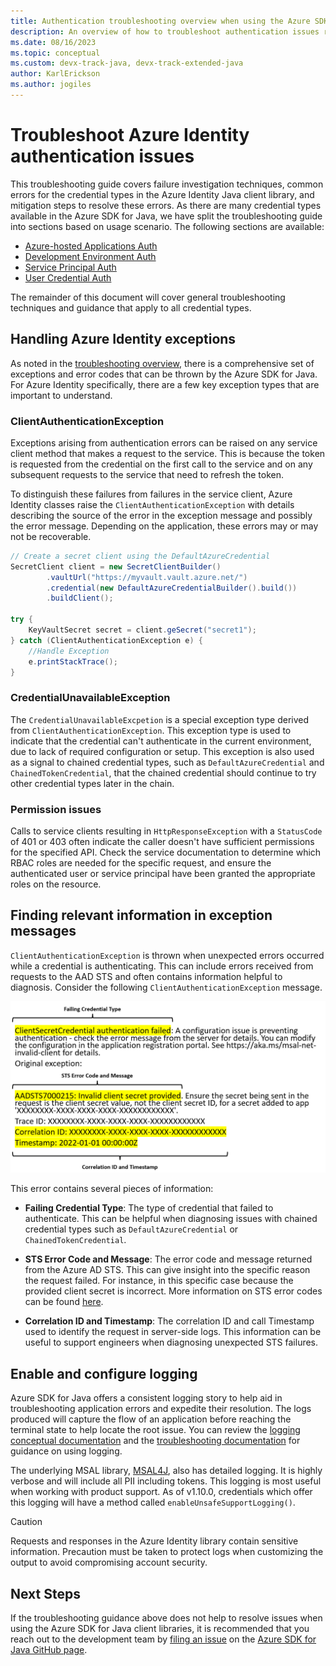 ```yaml
---
title: Authentication troubleshooting overview when using the Azure SDK for Java
description: An overview of how to troubleshoot authentication issues related to using the Azure SDK for Java
ms.date: 08/16/2023
ms.topic: conceptual
ms.custom: devx-track-java, devx-track-extended-java
author: KarlErickson
ms.author: jogiles
---
```


# Troubleshoot Azure Identity authentication issues

This troubleshooting guide covers failure investigation techniques, common errors for the credential types in the Azure Identity Java client library, and mitigation steps to resolve these errors. As there are many credential types available in the Azure SDK for Java, we have split the troubleshooting guide into sections based on usage scenario. The following sections are available:

* [Azure-hosted Applications Auth](/azure/developer/java/sdk/troubleshooting-authentication-azure-hosted)
* [Development Environment Auth](/azure/developer/java/sdk/troubleshooting-authentication-dev-env)
* [Service Principal Auth](/azure/developer/java/sdk/troubleshooting-authentication-service-principal)
* [User Credential Auth](/azure/developer/java/sdk/troubleshooting-authentication-user-credential)

The remainder of this document will cover general troubleshooting techniques and guidance that apply to all credential types.

## Handling Azure Identity exceptions

As noted in the [troubleshooting overview](/azure/developer/java/sdk/troubleshooting-overview#exception-handling-in-the-azure-sdk-for-java), there is a comprehensive set of exceptions and error codes that can be thrown by the Azure SDK for Java. For Azure Identity specifically, there are a few key exception types that are important to understand.

### ClientAuthenticationException

Exceptions arising from authentication errors can be raised on any service client method that makes a request to the service. This is because the token is requested from the credential on the first call to the service and on any subsequent requests to the service that need to refresh the token.

To distinguish these failures from failures in the service client, Azure Identity classes raise the `ClientAuthenticationException` with details describing the source of the error in the exception message and possibly the error message. Depending on the application, these errors may or may not be recoverable.

```java
// Create a secret client using the DefaultAzureCredential
SecretClient client = new SecretClientBuilder()
        .vaultUrl("https://myvault.vault.azure.net/")
        .credential(new DefaultAzureCredentialBuilder().build())
        .buildClient();

try {
    KeyVaultSecret secret = client.geSecret("secret1");
} catch (ClientAuthenticationException e) {
    //Handle Exception
    e.printStackTrace();
}
```

### CredentialUnavailableException

The `CredentialUnavailableExcpetion` is a special exception type derived from `ClientAuthenticationException`. This exception type is used to indicate that the credential can't authenticate in the current environment, due to lack of required configuration or setup. This exception is also used as a signal to chained credential types, such as `DefaultAzureCredential` and `ChainedTokenCredential`, that the chained credential should continue to try other credential types later in the chain.

### Permission issues

Calls to service clients resulting in `HttpResponseException` with a `StatusCode` of 401 or 403 often indicate the caller doesn't have sufficient permissions for the specified API. Check the service documentation to determine which RBAC roles are needed for the specific request, and ensure the authenticated user or service principal have been granted the appropriate roles on the resource.

## Finding relevant information in exception messages

`ClientAuthenticationException` is thrown when unexpected errors occurred while a credential is authenticating. This can include errors received from requests to the AAD STS and often contains information helpful to diagnosis. Consider the following `ClientAuthenticationException` message.

![ClientAuthenticationException Message Example](https://raw.githubusercontent.com/Azure/azure-sdk-for-net/main/sdk/identity/Azure.Identity/images/AuthFailedErrorMessageExample.png)

This error contains several pieces of information:

* **Failing Credential Type**: The type of credential that failed to authenticate. This can be helpful when diagnosing issues with chained credential types such as `DefaultAzureCredential` or `ChainedTokenCredential`.

* **STS Error Code and Message**: The error code and message returned from the Azure AD STS. This can give insight into the specific reason the request failed. For instance, in this specific case because the provided client secret is incorrect. More information on STS error codes can be found [here](/azure/active-directory/develop/reference-aadsts-error-codes#aadsts-error-codes).

* **Correlation ID and Timestamp**: The correlation ID and call Timestamp used to identify the request in server-side logs. This information can be useful to support engineers when diagnosing unexpected STS failures.

## Enable and configure logging

Azure SDK for Java offers a consistent logging story to help aid in troubleshooting application errors and expedite their resolution. The logs produced will capture the flow of an application before reaching the terminal state to help locate the root issue. You can review the [logging conceptual documentation](/azure/developer/java/sdk/logging-overview) and the [troubleshooting documentation](/azure/developer/java/sdk/troubleshooting-overview) for guidance on using logging.

The underlying MSAL library, [MSAL4J](https://github.com/AzureAD/microsoft-authentication-library-for-java), also has detailed logging. It is highly verbose and will include all PII including tokens. This logging is most useful when working with product support. As of v1.10.0, credentials which offer this logging will have a method called `enableUnsafeSupportLogging()`.

> [!CAUTION]
> Requests and responses in the Azure Identity library contain sensitive information. Precaution must be taken to protect logs when customizing the output to avoid compromising account security.

## Next Steps

If the troubleshooting guidance above does not help to resolve issues when using the Azure SDK for Java client libraries, it is recommended that you reach out to the development team by [filing an issue][azsdkjava_github_repo_new_issue] on the [Azure SDK for Java GitHub page][azsdkjava_github_repo].

<!-- LINKS -->
[azsdkjava_github_repo]: https://github.com/Azure/azure-sdk-for-java
[azsdkjava_github_repo_new_issue]: https://github.com/Azure/azure-sdk-for-java/issues/new/choose
